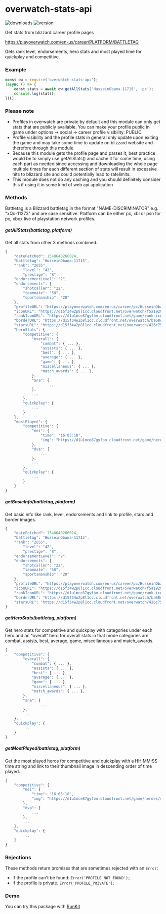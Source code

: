 # overwatch-stats-api

![downloads](https://img.shields.io/npm/dt/overwatch-stats-api.svg?style=flat)
![version](https://img.shields.io/npm/v/overwatch-stats-api.svg?style=flat)


Get stats from blizzard career profile pages

https://playoverwatch.com/en-us/career/PLATFORM/BATTLETAG

Gets rank level, endorsements, hero stats and most played time for quickplay and competitive.

### Example
```js
const ow = require('overwatch-stats-api');
(async () => {
	const stats = await ow.getAllStats('HusseinObama-11715', 'pc');
	console.log(stats);
})();
```

### Please note
 - Profiles in overwatch are private by default and this module can only get stats that are publicly available. You can make your profile public in game under options -> social -> career profile visibility: PUBLIC
 - Profile visibility and the profile stats in general only update upon exiting the game and may take some time to update on blizzard website and therefore through this module.
 - Because this module gets the profile page and parses it, best practice would be to simply use getAllStats() and cache it for some time, using each part as needed since accessing and downloading the whole page multiple times for each different section of stats will result in excessive hits to blizzard site and could potentially lead to ratelimits.
 - This module does not do any caching and you should definitely consider this if using it in some kind of web api application 

### Methods
Battletag is a Blizzard battletag in the format "NAME-DISCRIMINATOR" e.g. "xQc-11273" and are case sensitive.
Platform can be either pc, xbl or psn for pc, xbox live of playstation network profiles.

##### getAllStats(battletag, platform)
Get all stats from other 3 methods combined.
```js
{
    "dateFetched": 1548640266024,
    "battletag": "HusseinObama-11715",
    "rank": "2655",
		"level": "42",
		"prestige": "8",
    "endorsementLevel": "2",
    "endorsements": {
        "shotcaller": "22",
        "teammate": "58",
        "sportsmanship": "20"
    },
    "profileURL": "https://playoverwatch.com/en-us/career/pc/HusseinObama-11715",
    "iconURL": "https://d15f34w2p8l1cc.cloudfront.net/overwatch/f5a1929df2af047300e2fe438c1a6ee6a349b47c82a86198540ca43e89ed5ceb.png",
    "rankIconURL": "https://d1u1mce87gyfbn.cloudfront.net/game/rank-icons/rank-PlatinumTier.png",
    "borderURL": "https://d15f34w2p8l1cc.cloudfront.net/overwatch/ba68d2c0f1b55e1991161cb1f88f369b97311452564b200ea1da226eb493e2e8.png",
    "starsURL": "https://d15f34w2p8l1cc.cloudfront.net/overwatch/426c754c76cd12e6aacd30293a67363571341eea37880df549d3e02015a588fe.png",
	"heroStats": {
		"competitive": {
			"overall": {
				"combat": { ... },
				"assists": { ... },
				"best": { ... },
				"average": { ... },
				"game": { ... },
				"miscellaneous": { ... },
				"match_awards": { ... },
			},
			"ana": {
					...
			},
			...
		},
		"quickplay": {
			...
		}
	},
	"mostPlayed": {
		"competitive": {
			"mei": {
				"time": "16:05:18",
				"img": "https://d1u1mce87gyfbn.cloudfront.net/game/heroes/small/0x02E00000000000DD.png"
			},
			"dva": {
				...
			},
			...
		},
		"quickplay": {
			...
		}
	}
}
```

##### getBasicInfo(battletag, platform)
Get basic info like rank, level, endorsements and link to profile, stars and border images.
```js
{
    "dateFetched": 1548640266024,
    "battletag": "HusseinObama-11715",
    "rank": "2655",
		"level": "42",
		"prestige": "8",
    "endorsementLevel": "2",
    "endorsements": {
        "shotcaller": "22",
        "teammate": "58",
        "sportsmanship": "20"
    },
    "profileURL": "https://playoverwatch.com/en-us/career/pc/HusseinObama-11715",
    "iconURL": "https://d15f34w2p8l1cc.cloudfront.net/overwatch/f5a1929df2af047300e2fe438c1a6ee6a349b47c82a86198540ca43e89ed5ceb.png",
    "rankIconURL": "https://d1u1mce87gyfbn.cloudfront.net/game/rank-icons/rank-PlatinumTier.png",
    "borderURL": "https://d15f34w2p8l1cc.cloudfront.net/overwatch/ba68d2c0f1b55e1991161cb1f88f369b97311452564b200ea1da226eb493e2e8.png",
    "starsURL": "https://d15f34w2p8l1cc.cloudfront.net/overwatch/426c754c76cd12e6aacd30293a67363571341eea37880df549d3e02015a588fe.png"
}
```


##### getHeroStats(battletag, platform)
Get hero stats for competitive and quickplay with categories under each hero and an "overall" hero for overall stats in that mode
categories are combat, assists, best, average, game, miscellaneous and match_awards.
```js
{
	"competitive": {
		"overall": {
			"combat": { ... },
			"assists": { ... },
			"best": { ... },
			"average": { ... },
			"game": { ... },
			"miscellaneous": { ... },
			"match_awards": { ... },
		},
		"ana": {
				...
		},
		...
	},
	"quickplay": {
		...
	}
}
```


##### getMostPlayed(battletag, platform)
Get the most played heros for competitive and quickplay with a HH:MM:SS time string and link to their thumbnail image in descending order of time played.
```js
{
	"competitive": {
		"mei": {
			"time": "16:05:18",
			"img": "https://d1u1mce87gyfbn.cloudfront.net/game/heroes/small/0x02E00000000000DD.png"
		},
		"dva": {
			...
		},
		...
	},
	"quickplay": {
		...
	}
}
```

### Rejections
These methods return promises that are sometimes rejected with an `Error`:
- If the profile can't be found: `Error('PROFILE_NOT_FOUND');`
- If the profile is private. `Error('PROFILE_PRIVATE');`

### Demo
You can try this package with [RunKit](https://npm.runkit.com/overwatch-stats-api)
